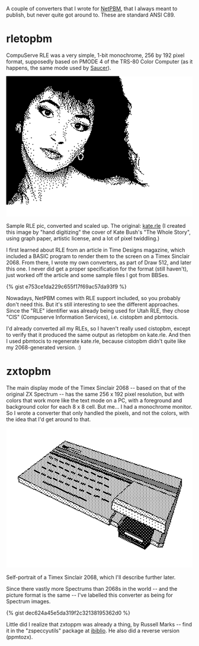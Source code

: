 A couple of converters that I wrote for [NetPBM], that I always meant to
publish, but never quite got around to. These are standard ANSI C89.


rletopbm
========

CompuServe RLE was a very simple, 1-bit monochrome, 256 by 192 pixel
format, supposedly based on PMODE 4 of the TRS-80 Color Computer (as it
happens, the same mode used by [Saucer]).

![Kate]

Sample RLE pic, converted and scaled up. The original: [kate.rle] (I
created this image by "hand digitizing" the cover of Kate Bush's "The
Whole Story", using graph paper, artistic license, and a lot of pixel
twiddling.)

I first learned about RLE from an article in Time Designs magazine, which
included a BASIC program to render them to the screen on a Timex Sinclair
2068. From there, I wrote my own converters, as part of Draw 512, and
later this one. I never did get a proper specification for the format
(still haven't), just worked off the article and some sample files I got
from BBSes.

{% gist e753ce1da229c655f17f69ac57da93f9 %}

Nowadays, NetPBM comes with RLE support included, so you probably don't
need this. But it's still interesting to see the different approaches.
Since the "RLE" identifier was already being used for Utah RLE, they chose
"CIS" (Compuserve Information Services), i.e. cistopbm and pbmtocis.

I'd already converted all my RLEs, so I haven't really used cistopbm,
except to verify that it produced the same output as rletopbm on kate.rle.
And then I used pbmtocis to regenerate kate.rle, because cistopbm didn't
quite like my 2068-generated version. :)


zxtopbm
=======

The main display mode of the Timex Sinclair 2068 -- based on that of the
original ZX Spectrum -- has the same 256 x 192 pixel resolution, but with
colors that work more like the text mode on a PC, with a foreground and
background color for each 8 x 8 cell. But me... I had a monochrome
monitor. So I wrote a converter that only handled the pixels, and not the
colors, with the idea that I'd get around to that.

![2068]

Self-portrait of a Timex Sinclair 2068, which I'll describe further later.

Since there vastly more Spectrums than 2068s in the world -- and the
picture format is the same -- I've labelled this converter as being for
Spectrum images.

{% gist dec624a45e5da319f2c32138195362d0 %}

Little did I realize that zxtoppm was already a thing, by Russell Marks --
find it in the "zspeccyutils" package at [ibiblio]. He also did a reverse
version (ppmtozx).

[NetPBM]: http://netpbm.sourceforge.net/
[Saucer]: https://wmcbrine.com/saucer/
[Kate]: kate.png
[kate.rle]: kate.rle
[2068]: self2068.png
[ibiblio]: https://www.ibiblio.org/pub/Linux/system/emulators/zx/!INDEX.html
